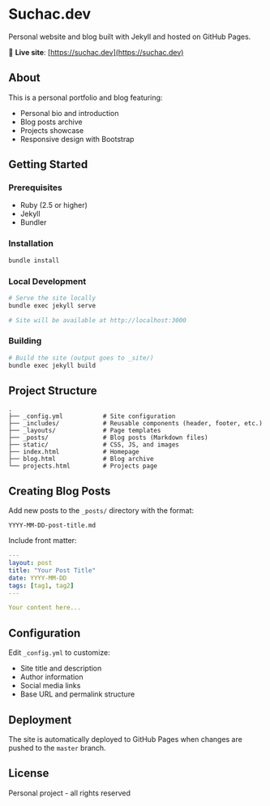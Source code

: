 # Suchac.dev

Personal website and blog built with Jekyll and hosted on GitHub Pages.

🔗 **Live site**: [https://suchac.dev](https://suchac.dev)

## About

This is a personal portfolio and blog featuring:
- Personal bio and introduction
- Blog posts archive
- Projects showcase
- Responsive design with Bootstrap

## Getting Started

### Prerequisites

- Ruby (2.5 or higher)
- Jekyll
- Bundler

### Installation

```bash
bundle install
```

### Local Development

```bash
# Serve the site locally
bundle exec jekyll serve

# Site will be available at http://localhost:3000
```

### Building

```bash
# Build the site (output goes to _site/)
bundle exec jekyll build
```

## Project Structure

```
.
├── _config.yml           # Site configuration
├── _includes/            # Reusable components (header, footer, etc.)
├── _layouts/             # Page templates
├── _posts/               # Blog posts (Markdown files)
├── static/               # CSS, JS, and images
├── index.html            # Homepage
├── blog.html             # Blog archive
└── projects.html         # Projects page
```

## Creating Blog Posts

Add new posts to the `_posts/` directory with the format:

```
YYYY-MM-DD-post-title.md
```

Include front matter:

```yaml
---
layout: post
title: "Your Post Title"
date: YYYY-MM-DD
tags: [tag1, tag2]
---

Your content here...
```

## Configuration

Edit `_config.yml` to customize:
- Site title and description
- Author information
- Social media links
- Base URL and permalink structure

## Deployment

The site is automatically deployed to GitHub Pages when changes are pushed to the `master` branch.

## License

Personal project - all rights reserved
